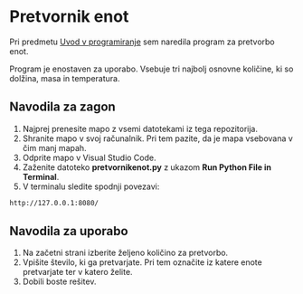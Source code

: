 # Pretvornik enot

Pri predmetu [Uvod v programiranje](https://www.fmf.uni-lj.si/si/) sem naredila program za pretvorbo enot. 

Program je enostaven za uporabo. Vsebuje tri najbolj osnovne količine, ki so dolžina, masa in temperatura. 

## Navodila za zagon 

1. Najprej prenesite mapo z vsemi datotekami iz tega repozitorija. 
2. Shranite mapo v svoj računalnik. Pri tem pazite, da je mapa vsebovana v čim manj mapah. 
3. Odprite mapo v Visual Studio Code.
4. Zaženite datoteko **pretvornikenot.py** z ukazom **Run Python File in Terminal**. 
5. V terminalu sledite spodnji povezavi: 
```sh
http://127.0.0.1:8080/

``` 
## Navodila za uporabo

1. Na začetni strani izberite željeno količino za pretvorbo.
2. Vpišite število, ki ga pretvarjate. Pri tem označite iz katere enote 
pretvarjate ter v katero želite. 
3. Dobili boste rešitev.  









